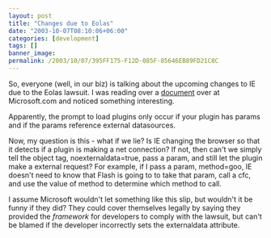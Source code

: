 ```yaml
---
layout: post
title: "Changes due to Eolas"
date: "2003-10-07T08:10:06+06:00"
categories: [development]
tags: []
banner_image: 
permalink: /2003/10/07/395FF175-F12D-085F-85646EB89FD21C8C
---
```


So, everyone (well, in our biz) is talking about the upcoming changes to IE due to the Eolas lawsuit. I was reading over a <a href="http://msdn.microsoft.com/ieupdate/activexchanges.asp#userexperience">document</a> over at Microsoft.com and noticed something interesting. 

Apparently, the prompt to load plugins only occur if your plugin has params and if the params reference external datasources.

Now, my question is this - what if we lie? Is IE changing the browser so that it detects if a plugin is making a net connection? If not, then can't we simply tell the object tag, noexternaldata=true, pass a param, and still let the plugin make a external request? For example, if I pass a param, method=goo, IE doesn't need to know that Flash is going to to take that param, call a cfc, and use the value of method to determine which method to call.

I assume Microsoft wouldn't let something like this slip, but wouldn't it be funny if they did? They could cover themselves legally by saying they provided the <i>framework</i> for developers to comply with the lawsuit, but can't be blamed if the developer incorrectly sets the externaldata attribute.